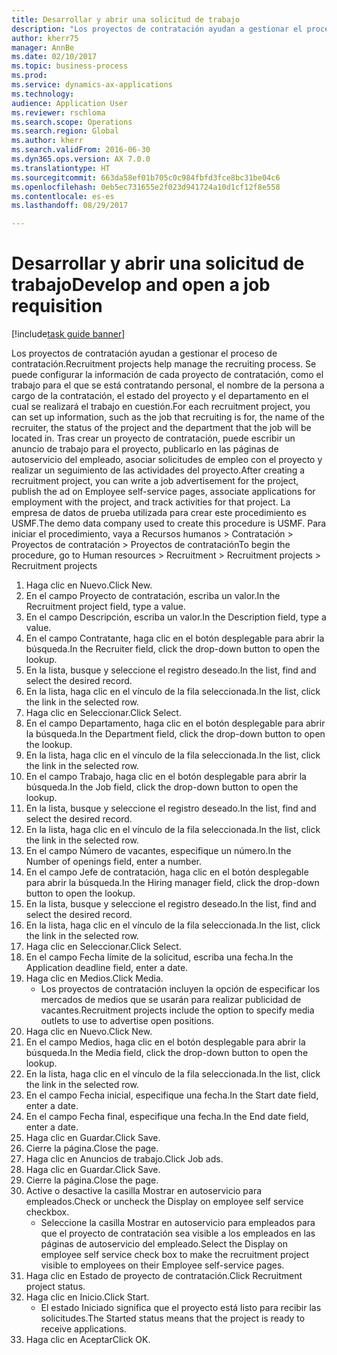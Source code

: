 ```yaml
--- 
title: Desarrollar y abrir una solicitud de trabajo
description: "Los proyectos de contratación ayudan a gestionar el proceso de contratación."
author: kherr75
manager: AnnBe
ms.date: 02/10/2017
ms.topic: business-process
ms.prod: 
ms.service: dynamics-ax-applications
ms.technology: 
audience: Application User
ms.reviewer: rschloma
ms.search.scope: Operations
ms.search.region: Global
ms.author: kherr
ms.search.validFrom: 2016-06-30
ms.dyn365.ops.version: AX 7.0.0
ms.translationtype: HT
ms.sourcegitcommit: 663da58ef01b705c0c984fbfd3fce8bc31be04c6
ms.openlocfilehash: 0eb5ec731655e2f023d941724a10d1cf12f8e558
ms.contentlocale: es-es
ms.lasthandoff: 08/29/2017

---
```

# <a name="develop-and-open-a-job-requisition"></a><span data-ttu-id="c4973-103">Desarrollar y abrir una solicitud de trabajo</span><span class="sxs-lookup"><span data-stu-id="c4973-103">Develop and open a job requisition</span></span>

[!include[task guide banner](../../includes/task-guide-banner.md)]

<span data-ttu-id="c4973-104">Los proyectos de contratación ayudan a gestionar el proceso de contratación.</span><span class="sxs-lookup"><span data-stu-id="c4973-104">Recruitment projects help manage the recruiting process.</span></span> <span data-ttu-id="c4973-105">Se puede configurar la información de cada proyecto de contratación, como el trabajo para el que se está contratando personal, el nombre de la persona a cargo de la contratación, el estado del proyecto y el departamento en el cual se realizará el trabajo en cuestión.</span><span class="sxs-lookup"><span data-stu-id="c4973-105">For each recruitment project, you can set up information, such as the job that recruiting is for, the name of the recruiter, the status of the project and the department that the job will be located in.</span></span> <span data-ttu-id="c4973-106">Tras crear un proyecto de contratación, puede escribir un anuncio de trabajo para el proyecto, publicarlo en las páginas de autoservicio del empleado, asociar solicitudes de empleo con el proyecto y realizar un seguimiento de las actividades del proyecto.</span><span class="sxs-lookup"><span data-stu-id="c4973-106">After creating a recruitment project, you can write a job advertisement for the project, publish the ad on Employee self-service pages, associate applications for employment with the project, and track activities for that project.</span></span> <span data-ttu-id="c4973-107">La empresa de datos de prueba utilizada para crear este procedimiento es USMF.</span><span class="sxs-lookup"><span data-stu-id="c4973-107">The demo data company used to create this procedure is USMF.</span></span> <span data-ttu-id="c4973-108">Para iniciar el procedimiento, vaya a Recursos humanos > Contratación > Proyectos de contratación > Proyectos de contratación</span><span class="sxs-lookup"><span data-stu-id="c4973-108">To begin the procedure, go to Human resources > Recruitment > Recruitment projects > Recruitment projects</span></span>

1. <span data-ttu-id="c4973-109">Haga clic en Nuevo.</span><span class="sxs-lookup"><span data-stu-id="c4973-109">Click New.</span></span>
2. <span data-ttu-id="c4973-110">En el campo Proyecto de contratación, escriba un valor.</span><span class="sxs-lookup"><span data-stu-id="c4973-110">In the Recruitment project field, type a value.</span></span>
3. <span data-ttu-id="c4973-111">En el campo Descripción, escriba un valor.</span><span class="sxs-lookup"><span data-stu-id="c4973-111">In the Description field, type a value.</span></span>
4. <span data-ttu-id="c4973-112">En el campo Contratante, haga clic en el botón desplegable para abrir la búsqueda.</span><span class="sxs-lookup"><span data-stu-id="c4973-112">In the Recruiter field, click the drop-down button to open the lookup.</span></span>
5. <span data-ttu-id="c4973-113">En la lista, busque y seleccione el registro deseado.</span><span class="sxs-lookup"><span data-stu-id="c4973-113">In the list, find and select the desired record.</span></span>
6. <span data-ttu-id="c4973-114">En la lista, haga clic en el vínculo de la fila seleccionada.</span><span class="sxs-lookup"><span data-stu-id="c4973-114">In the list, click the link in the selected row.</span></span>
7. <span data-ttu-id="c4973-115">Haga clic en Seleccionar.</span><span class="sxs-lookup"><span data-stu-id="c4973-115">Click Select.</span></span>
8. <span data-ttu-id="c4973-116">En el campo Departamento, haga clic en el botón desplegable para abrir la búsqueda.</span><span class="sxs-lookup"><span data-stu-id="c4973-116">In the Department field, click the drop-down button to open the lookup.</span></span>
9. <span data-ttu-id="c4973-117">En la lista, haga clic en el vínculo de la fila seleccionada.</span><span class="sxs-lookup"><span data-stu-id="c4973-117">In the list, click the link in the selected row.</span></span>
10. <span data-ttu-id="c4973-118">En el campo Trabajo, haga clic en el botón desplegable para abrir la búsqueda.</span><span class="sxs-lookup"><span data-stu-id="c4973-118">In the Job field, click the drop-down button to open the lookup.</span></span>
11. <span data-ttu-id="c4973-119">En la lista, busque y seleccione el registro deseado.</span><span class="sxs-lookup"><span data-stu-id="c4973-119">In the list, find and select the desired record.</span></span>
12. <span data-ttu-id="c4973-120">En la lista, haga clic en el vínculo de la fila seleccionada.</span><span class="sxs-lookup"><span data-stu-id="c4973-120">In the list, click the link in the selected row.</span></span>
13. <span data-ttu-id="c4973-121">En el campo Número de vacantes, especifique un número.</span><span class="sxs-lookup"><span data-stu-id="c4973-121">In the Number of openings field, enter a number.</span></span>
14. <span data-ttu-id="c4973-122">En el campo Jefe de contratación, haga clic en el botón desplegable para abrir la búsqueda.</span><span class="sxs-lookup"><span data-stu-id="c4973-122">In the Hiring manager field, click the drop-down button to open the lookup.</span></span>
15. <span data-ttu-id="c4973-123">En la lista, busque y seleccione el registro deseado.</span><span class="sxs-lookup"><span data-stu-id="c4973-123">In the list, find and select the desired record.</span></span>
16. <span data-ttu-id="c4973-124">En la lista, haga clic en el vínculo de la fila seleccionada.</span><span class="sxs-lookup"><span data-stu-id="c4973-124">In the list, click the link in the selected row.</span></span>
17. <span data-ttu-id="c4973-125">Haga clic en Seleccionar.</span><span class="sxs-lookup"><span data-stu-id="c4973-125">Click Select.</span></span>
18. <span data-ttu-id="c4973-126">En el campo Fecha límite de la solicitud, escriba una fecha.</span><span class="sxs-lookup"><span data-stu-id="c4973-126">In the Application deadline field, enter a date.</span></span>
19. <span data-ttu-id="c4973-127">Haga clic en Medios.</span><span class="sxs-lookup"><span data-stu-id="c4973-127">Click Media.</span></span>
    * <span data-ttu-id="c4973-128">Los proyectos de contratación incluyen la opción de especificar los mercados de medios que se usarán para realizar publicidad de vacantes.</span><span class="sxs-lookup"><span data-stu-id="c4973-128">Recruitment projects include the option to specify media outlets to use to advertise open positions.</span></span>  
20. <span data-ttu-id="c4973-129">Haga clic en Nuevo.</span><span class="sxs-lookup"><span data-stu-id="c4973-129">Click New.</span></span>
21. <span data-ttu-id="c4973-130">En el campo Medios, haga clic en el botón desplegable para abrir la búsqueda.</span><span class="sxs-lookup"><span data-stu-id="c4973-130">In the Media field, click the drop-down button to open the lookup.</span></span>
22. <span data-ttu-id="c4973-131">En la lista, haga clic en el vínculo de la fila seleccionada.</span><span class="sxs-lookup"><span data-stu-id="c4973-131">In the list, click the link in the selected row.</span></span>
23. <span data-ttu-id="c4973-132">En el campo Fecha inicial, especifique una fecha.</span><span class="sxs-lookup"><span data-stu-id="c4973-132">In the Start date field, enter a date.</span></span>
24. <span data-ttu-id="c4973-133">En el campo Fecha final, especifique una fecha.</span><span class="sxs-lookup"><span data-stu-id="c4973-133">In the End date field, enter a date.</span></span>
25. <span data-ttu-id="c4973-134">Haga clic en Guardar.</span><span class="sxs-lookup"><span data-stu-id="c4973-134">Click Save.</span></span>
26. <span data-ttu-id="c4973-135">Cierre la página.</span><span class="sxs-lookup"><span data-stu-id="c4973-135">Close the page.</span></span>
27. <span data-ttu-id="c4973-136">Haga clic en Anuncios de trabajo.</span><span class="sxs-lookup"><span data-stu-id="c4973-136">Click Job ads.</span></span>
28. <span data-ttu-id="c4973-137">Haga clic en Guardar.</span><span class="sxs-lookup"><span data-stu-id="c4973-137">Click Save.</span></span>
29. <span data-ttu-id="c4973-138">Cierre la página.</span><span class="sxs-lookup"><span data-stu-id="c4973-138">Close the page.</span></span>
30. <span data-ttu-id="c4973-139">Active o desactive la casilla Mostrar en autoservicio para empleados.</span><span class="sxs-lookup"><span data-stu-id="c4973-139">Check or uncheck the Display on employee self service checkbox.</span></span>
    * <span data-ttu-id="c4973-140">Seleccione la casilla Mostrar en autoservicio para empleados para que el proyecto de contratación sea visible a los empleados en las páginas de autoservicio del empleado.</span><span class="sxs-lookup"><span data-stu-id="c4973-140">Select the Display on employee self service check box to make the recruitment project visible to employees on their Employee self-service pages.</span></span>  
31. <span data-ttu-id="c4973-141">Haga clic en Estado de proyecto de contratación.</span><span class="sxs-lookup"><span data-stu-id="c4973-141">Click Recruitment project status.</span></span>
32. <span data-ttu-id="c4973-142">Haga clic en Inicio.</span><span class="sxs-lookup"><span data-stu-id="c4973-142">Click Start.</span></span>
    * <span data-ttu-id="c4973-143">El estado Iniciado significa que el proyecto está listo para recibir las solicitudes.</span><span class="sxs-lookup"><span data-stu-id="c4973-143">The Started status means that the project is ready to receive applications.</span></span>  
33. <span data-ttu-id="c4973-144">Haga clic en Aceptar</span><span class="sxs-lookup"><span data-stu-id="c4973-144">Click OK.</span></span>


